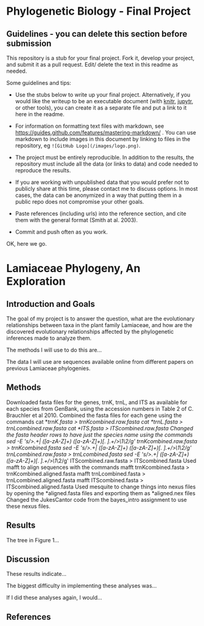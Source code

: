 # Phylogenetic Biology - Final Project

## Guidelines - you can delete this section before submission

This repository is a stub for your final project. Fork it, develop your project, and submit it as a pull request. Edit/ delete the text in this readme as needed.

Some guidelines and tips:

- Use the stubs below to write up your final project. Alternatively, if you would like the writeup to be an executable document (with [knitr](http://yihui.name/knitr/), [jupytr](http://jupyter.org/), or other tools), you can create it as a separate file and put a link to it here in the readme.

- For information on formatting text files with markdown, see https://guides.github.com/features/mastering-markdown/ . You can use markdown to include images in this document by linking to files in the repository, eg `![GitHub Logo](/images/logo.png)`.

- The project must be entirely reproducible. In addition to the results, the repository must include all the data (or links to data) and code needed to reproduce the results.

- If you are working with unpublished data that you would prefer not to publicly share at this time, please contact me to discuss options. In most cases, the data can be anonymized in a way that putting them in a public repo does not compromise your other goals.

- Paste references (including urls) into the reference section, and cite them with the general format (Smith at al. 2003).

- Commit and push often as you work.

OK, here we go.

# Lamiaceae Phylogeny, An Exploration

## Introduction and Goals

The goal of my project is to answer the question, what are the evolutionary relationships between taxa in the plant family Lamiaceae, and how are the discovered evolutionary relationships affected by the phylogenetic inferences made to analyze them.

The methods I will use to do this are...

The data I will use are sequences available online from different papers on previous Lamiaceae phylogenies.

## Methods

Downloaded fasta files for the genes, trnK, trnL, and ITS as available for each species from GenBank, using the accession numbers in Table 2 of C. Brauchler et al 2010. 
Combined the fasta files for each gene using the commands cat *_trnK.fasta > trnKcombined.raw.fasta cat *_trnL.fasta > trnLcombined.raw.fasta cat *_ITS.fasta > ITScombined.raw.fasta
Changed the fasta header rows to have just the species name using the commands sed -E 's/>.+\| ([a-zA-Z]+) ([a-zA-Z]+)[\. ].+/>\1_\2/g' trnKcombined.raw.fasta > trnKcombined.fasta
sed -E 's/>.+\| ([a-zA-Z]+) ([a-zA-Z]+)[\. ].+/>\1_\2/g' trnLcombined.raw.fasta > trnLcombined.fasta
sed -E 's/>.+\| ([a-zA-Z]+) ([a-zA-Z]+)[\. ].+/>\1_\2/g' ITScombined.raw.fasta > ITScombined.fasta
Used mafft to align sequences with the commands 
mafft trnKcombined.fasta > trnKcombined.aligned.fasta
mafft trnLcombined.fasta > trnLcombined.aligned.fasta
mafft ITScombined.fasta > ITScombined.aligned.fasta
Used mesquite to change things into nexus files by opening the *aligned.fasta files and exporting them as *aligned.nex files
Changed the JukesCantor code from the bayes_intro assignment to use these nexus files.

## Results

The tree in Figure 1...

## Discussion

These results indicate...

The biggest difficulty in implementing these analyses was...

If I did these analyses again, I would...

## References


